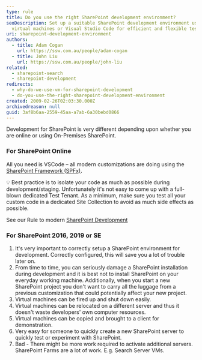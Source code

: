 ```yaml
---
type: rule
title: Do you use the right SharePoint development environment?
seoDescription: Set up a suitable SharePoint development environment using
  virtual machines or Visual Studio Code for efficient and flexible testing.
uri: sharepoint-development-environment
authors:
  - title: Adam Cogan
    url: https://ssw.com.au/people/adam-cogan
  - title: John Liu
    url: https://ssw.com.au/people/john-liu
related:
  - sharepoint-search
  - sharepoint-development
redirects:
  - why-do-we-use-vm-for-sharepoint-development
  - do-you-use-the-right-sharepoint-development-environment
created: 2009-02-26T02:03:30.000Z
archivedreason: null
guid: 3af8b6aa-2559-45aa-a7ab-6a30bebd0866
---
```


Development for SharePoint is very different depending upon whether you are online or using On-Premises SharePoint.

<!--endintro-->

### For SharePoint Online

All you need is VSCode – all modern customizations are doing using the [SharePoint Framework (SPFx)](https://docs.microsoft.com/en-us/sharepoint/dev/spfx/sharepoint-framework-overview).

💡 Best practice is to isolate your code as much as possible during development/staging. Unfortunately it's not easy to come up with a full-blown dedicated Test Tenant. 
As a minimum, make sure you test all your custom code in a dedicated Site Collection to avoid as much side effects as possible.

See our Rule to modern [SharePoint Development](https://www.ssw.com.au/rules/sharepoint-development)


### For SharePoint 2016, 2019 or SE

1. It's very important to correctly setup a SharePoint environment for development. Correctly configured, this will save you a lot of trouble later on.
2. From time to time, you can seriously damage a SharePoint installation during development and it is best not to install SharePoint on your everyday working machine. Additionally, when you start a new SharePoint project you don't want to carry all the luggage from a previous customization that could potentially affect your new project.
3. Virtual machines can be fired up and shut down easily.
4. Virtual machines can be relocated on a different server and thus it doesn't waste developers' own computer resources.
5. Virtual machines can be copied and brought to a client for demonstration.
6. Very easy for someone to quickly create a new SharePoint server to quickly test or experiment with SharePoint.
7. Bad - There might be more work required to activate additional servers. SharePoint Farms are a lot of work. E.g. Search Server VMs.

